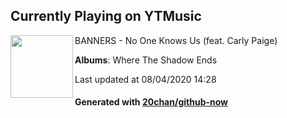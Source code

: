 ## Currently Playing on YTMusic

[<img align="left" width="100" src="https://lh3.googleusercontent.com/lSkFE_qfBJM66IZvW8H3TgZK_aNppTwwd5nIv9MexV-5hXfLBjZ4JxZYKOgh6858KpnDD9Z0YFDrTCn_">](https://music.youtube.com/channel/UCt75F1_GLecO9UJFuCP27ug)

BANNERS - No One Knows Us (feat. Carly Paige)

**Albums**: Where The Shadow Ends

Last updated at 08/04/2020 14:28

#### Generated with [20chan/github-now](https://github.com/20chan/github-now)


<!--
**20chan/20chan** is a ✨ _special_ ✨ repository because its `README.md` (this file) appears on your GitHub profile.

Here are some ideas to get you started:

- 🔭 I’m currently working on ...
- 🌱 I’m currently learning ...
- 👯 I’m looking to collaborate on ...
- 🤔 I’m looking for help with ...
- 💬 Ask me about ...
- 📫 How to reach me: ...
- 😄 Pronouns: ...
- ⚡ Fun fact: ...
-->
